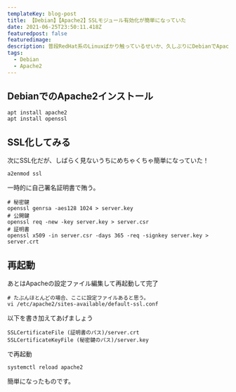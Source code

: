 ```yaml
---
templateKey: blog-post
title: 【Debian】【Apache2】SSLモジュール有効化が簡単になっていた
date: 2021-06-25T23:50:11.418Z
featuredpost: false
featuredimage:
description: 普段RedHat系のLinuxばかり触っているせいか、久しぶりにDebianでApache立ち上げたらSSL化がとても簡単になっていて感動したので記載しておきます。
tags:
  - Debian
  - Apache2
---
```


## DebianでのApache2インストール

```
apt install apache2
apt install openssl
```

## SSL化してみる

次にSSL化だが、しばらく見ないうちにめちゃくちゃ簡単になっていた！

```
a2enmod ssl
```

一時的に自己署名証明書で賄う。

```
# 秘密鍵
openssl genrsa -aes128 1024 > server.key
# 公開鍵
openssl req -new -key server.key > server.csr
# 証明書
openssl x509 -in server.csr -days 365 -req -signkey server.key > server.crt
```

## 再起動

あとはApacheの設定ファイル編集して再起動して完了

```
# たぶんほとんどの場合、ここに設定ファイルあると思う。
vi /etc/apache2/sites-available/default-ssl.conf
```

以下を書き加えてあげましょう

```
SSLCertificateFile (証明書のパス)/server.crt
SSLCertificateKeyFile (秘密鍵のパス)/server.key
```

で再起動

```
systemctl reload apache2
```

簡単になったものです。
